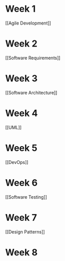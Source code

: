 # Week 1
[[Agile Development]]
# Week 2
[[Software Requirements]]
# Week 3
[[Software Architecture]]
# Week 4
[[UML]]
# Week 5
[[DevOps]]
# Week 6
[[Software Testing]]
# Week 7
[[Design Patterns]]
# Week 8
